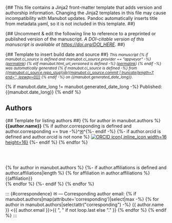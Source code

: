 {##
  This file contains a Jinja2 front-matter template that adds version and authorship information.
  Changing the Jinja2 templates in this file may cause incompatibility with Manubot updates.
  Pandoc automatically inserts title from metadata.yaml, so it is not included in this template.
##}

{## Uncomment & edit the following line to reference to a preprinted or published version of the manuscript.
_A DOI-citable version of this manuscript is available at <https://doi.org/DOI_HERE>_.
##}

{## Template to insert build date and source ##}
<small><em>
This manuscript
{% if manubot.ci_source is defined and manubot.ci_source.provider == "appveyor" -%}
([permalink]({{manubot.ci_source.artifact_url}}))
{% elif manubot.html_url_versioned is defined -%}
([permalink]({{manubot.html_url_versioned}}))
{% endif -%}
was automatically generated
{% if manubot.ci_source is defined -%}
from [{{manubot.ci_source.repo_slug}}@{{manubot.ci_source.commit | truncate(length=7, end='', leeway=0)}}](https://github.com/{{manubot.ci_source.repo_slug}}/tree/{{manubot.ci_source.commit}})
{% endif -%}
on {{manubot.generated_date_long}}.
</em></small>

{% if manubot.date_long != manubot.generated_date_long -%}
Published: {{manubot.date_long}}
{% endif %}

## Authors

{## Template for listing authors ##}
{% for author in manubot.authors %}
 **{{author.name}}**
  {% if author.corresponding is defined and author.corresponding == true -%}^[✉](#correspondence)^{%- endif -%}
  {%- if author.orcid is defined and author.orcid is not none %}
[![ORCID icon](images/orcid.svg){.inline_icon width=16 height=16}](https://orcid.org/{{author.orcid}})
  {%- endif %}
{% endfor %}

<br>
<br>

{% for author in manubot.authors %}
  {%- if author.affiliations is defined and author.affiliations|length %}
    {% for affiliation in author.affiliations %}
{{affiliation}}
<br>
    {% endfor %}
  {%- endif %}
{% endfor %}

::: {#correspondence}
✉ — Corresponding author email: 
{% if manubot.authors|map(attribute='corresponding')|select|max -%}
{% for author in manubot.authors|selectattr("corresponding") -%}
{{ author.name }} \<{{ author.email }}\>{{ ", " if not loop.last else "." }}
{% endfor %}
{% endif %}
:::
